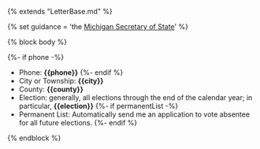 {% extends "LetterBase.md" %}

{% set guidance = 'the [Michigan Secretary of State](https://www.michigan.gov/sos/0,4670,7-127-1633_8716_8728-21037--,00.html)' %}

{% block body %}

{%- if phone -%}
- Phone: **{{phone}}**
{%- endif %}
- City or Township: **{{city}}**
- County: **{{county}}**
- Election: generally, all elections through the end of the calendar year; in particular, **{{election}}**
{%- if permanentList -%}
- Permanent List: Automatically send me an application to vote absentee for all future elections.
{%- endif %}


{% endblock %}
